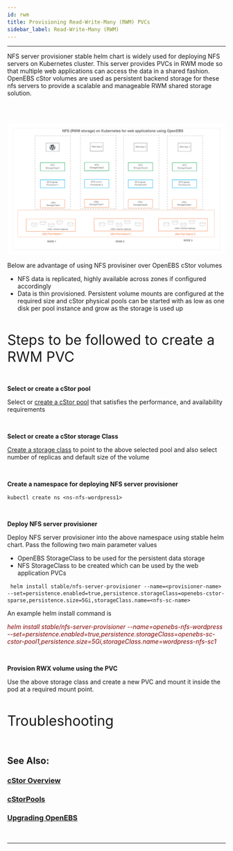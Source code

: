 ```yaml
---
id: rwm
title: Provisioning Read-Write-Many (RWM) PVCs
sidebar_label: Read-Write-Many (RWM)
---
```

------

NFS server provisioner stable helm chart is widely used for deploying NFS servers on Kubernetes cluster. This server provides PVCs in RWM mode so that multiple web applications can access the data in a shared fashion. OpenEBS cStor volumes are used as persistent backend storage for these nfs servers to provide a scalable and manageable RWM shared storage solution. 



<br><br>

<img src="/docs/assets/rwm-deployment.png" alt="OpenEBS and NFS provisioner" style="width:1000px;">

<br>	

Below are advantage of using NFS provisiner over OpenEBS cStor volumes 

- NFS data is replicated, highly available across zones if configured accordingly
- Data is thin provisioned. Persistent volume mounts are configured at the required size and cStor physical pools can be started with as low as one disk per pool instance and grow as the storage is used up



<br>

<font size="6">Steps to be followed to create a RWM PVC</font>

<br>

**Select or create a cStor pool**

Select or <a href="/docs/next/configurepools.html">create a cStor pool</a> that satisfies the performance, and availability requirements

<br>

**Select or create a cStor storage Class**

<a href="/docs/next/configuresc.html">Create a storage class</a> to point to the above selected pool and also select number of replicas and default size of the volume

<br>

**Create a namespace for deploying NFS server provisioner**

```
kubectl create ns <ns-nfs-wordpress1>
```

<br>

**Deploy NFS server provisioner**

Deploy NFS server provisioner into the above namespace using stable helm chart. Pass the following two main parameter values 

 - OpenEBS StorageClass to be used for the persistent data storage
 - NFS StorageClass to be created which can be used by the web application PVCs

```
 helm install stable/nfs-server-provisioner --name=<provisioner-name> --set=persistence.enabled=true,persistence.storageClass=openebs-cstor-sparse,persistence.size=5Gi,storageClass.name=<nfs-sc-name>
```

An example helm install command is

<font color="maroon" >*helm install stable/nfs-server-provisioner --name=openebs-nfs-wordpress --set=persistence.enabled=true,persistence.storageClass=openebs-sc-cstor-pool1,persistence.size=5Gi,storageClass.name=wordpress-nfs-sc1*</font>

<br>

**Provision RWX volume using the PVC**

Use the above storage class and create a new PVC and mount it inside the pod at a required mount point.



<br>

<font size="6">Troubleshooting</font>

<br>



## See Also:

### [cStor Overview](/docs/next/cstor.html)

### [cStorPools](/docs/next/configurepools.html)

### [Upgrading OpenEBS]()

<br>

<hr>

<br>

​	

<!-- Hotjar Tracking Code for https://docs.openebs.io -->

<script>
   (function(h,o,t,j,a,r){
       h.hj=h.hj||function(){(h.hj.q=h.hj.q||[]).push(arguments)};
       h._hjSettings={hjid:785693,hjsv:6};
       a=o.getElementsByTagName('head')[0];
       r=o.createElement('script');r.async=1;
       r.src=t+h._hjSettings.hjid+j+h._hjSettings.hjsv;
       a.appendChild(r);
   })(window,document,'https://static.hotjar.com/c/hotjar-','.js?sv=');
</script>


<!-- Global site tag (gtag.js) - Google Analytics -->
<script async src="https://www.googletagmanager.com/gtag/js?id=UA-92076314-12"></script>
<script>
  window.dataLayer = window.dataLayer || [];
  function gtag(){dataLayer.push(arguments);}
  gtag('js', new Date());

  gtag('config', 'UA-92076314-12');
</script>
